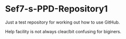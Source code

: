 # Sef7-s-PPD-Repository1
Just a test repository for working out how to use GitHub.

Help facility is not always clear/bit confusing for biginers.
